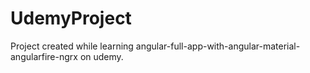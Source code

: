 # UdemyProject
Project created while learning angular-full-app-with-angular-material-angularfire-ngrx on udemy.
